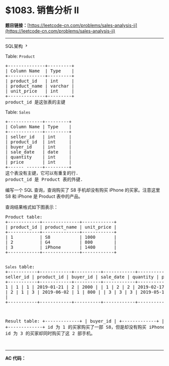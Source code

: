 # $1083. 销售分析 II

**题目链接：**[https://leetcode-cn.com/problems/sales-analysis-ii](https://leetcode-cn.com/problems/sales-analysis-ii)

---

<div class="content__1Y2H">
 <div class="sql-schema-wrapper__1jqS">
  <a class="sql-schema-link__1VAC">SQL架构
   <svg viewbox="0 0 24 24" width="1em" height="1em" class="css-1lc17o4-icon">
    <path fill-rule="evenodd" d="M10 6L8.59 7.41 13.17 12l-4.58 4.59L10 18l6-6z"></path>
   </svg></a>
 </div>
 <div class="notranslate">
  <p>Table:&nbsp;<code>Product</code></p> 
  <pre class="language-text">+--------------+---------+
| Column Name  | Type    |
+--------------+---------+
| product_id   | int     |
| product_name | varchar |
| unit_price   | int     |
+--------------+---------+
product_id 是这张表的主键
</pre> 
  <p>Table:&nbsp;<code>Sales</code></p> 
  <pre class="language-text">+-------------+---------+
| Column Name | Type    |
+-------------+---------+
| seller_id   | int     |
| product_id  | int     |
| buyer_id    | int     |
| sale_date   | date    |
| quantity    | int     |
| price       | int     |
+------ ------+---------+
这个表没有主键，它可以有重复的行.
product_id 是 Product 表的外键.
</pre> 
  <p>编写一个 SQL 查询，查询购买了 S8 手机却没有购买 iPhone 的买家。注意这里 S8 和 iPhone 是 Product 表中的产品。</p> 
  <p>查询结果格式如下图表示：</p> 
  <pre class="language-text">Product table:
+------------+--------------+------------+
| product_id | product_name | unit_price |
+------------+--------------+------------+
| 1          | S8           | 1000       |
| 2          | G4           | 800        |
| 3          | iPhone       | 1400       |
+------------+--------------+------------+

<code>Sales </code>table:
+-----------+------------+----------+------------+----------+-------+
| seller_id | product_id | buyer_id | sale_date  | quantity | price |
+-----------+------------+----------+------------+----------+-------+
| 1         | 1          | 1        | 2019-01-21 | 2        | 2000  |
| 1         | 2          | 2        | 2019-02-17 | 1        | 800   |
| 2         | 1          | 3        | 2019-06-02 | 1        | 800   |
| 3         | 3          | 3        | 2019-05-13 | 2        | 2800  |
+-----------+------------+----------+------------+----------+-------+

Result table:
+-------------+
| buyer_id    |
+-------------+
| 1           |
+-------------+
id 为 1 的买家购买了一部 S8，但是却没有购买 iPhone，而 id 为 3 的买家却同时购买了这 2 部手机。

</pre> 
 </div>
</div>

---

**AC 代码：**

```java

```